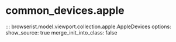 # common_devices.apple

::: browserist.model.viewport.collection.apple.AppleDevices
    options:
      show_source: true
      merge_init_into_class: false
